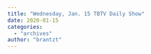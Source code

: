 ```yaml
---
title: "Wednesday, Jan. 15 TBTV Daily Show"
date: 2020-01-15
categories: 
  - "archives"
author: "brantzt"
---
```



